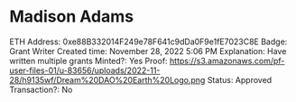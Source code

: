 # Madison Adams

ETH Address: 0xe88B332014F249e78F641c9dDa0F9e1fE7023C8E
Badge: Grant Writer
Created time: November 28, 2022 5:06 PM
Explanation: Have written multiple grants 
Minted?: Yes
Proof: https://s3.amazonaws.com/pf-user-files-01/u-83656/uploads/2022-11-28/h9135wf/Dream%20DAO%20Earth%20Logo.png
Status: Approved
Transaction?: No